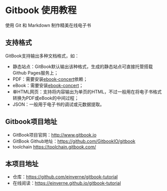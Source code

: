 # Gitbook 使用教程
使用 Git 和 Markdown 制作精美在线电子书

## 支持格式

GitBook支持输出多种文档格式，如：

- 静态站点：GitBook默认输出该种格式，生成的静态站点可直接托管搭载Github Pages服务上；
- PDF：需要安装[ebook-concert](http://calibre-ebook.com/download)依赖；
- eBook：需要安装[ebook-concert](http://calibre-ebook.com/download)；
- 单HTML网页：支持将内容输出为单页的HTML，不过一般用在将电子书格式转换为PDF或eBook的中间过程；
- JSON：一般用于电子书的调试或元数据提取。


## Gitbook项目地址

- GitBook项目官网：<http://www.gitbook.io>
- GitBook Github地址：<https://github.com/GitbookIO/gitbook>
- toolchain <https://toolchain.gitbook.com/>

## 本项目地址

- 仓库：https://github.com/einverne/gitbook-tutorial
- 在线阅读：https://einverne.github.io/gitbook-tutorial
